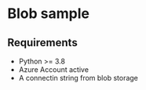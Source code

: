 # Blob sample

## Requirements 
* Python >= 3.8
* Azure Account active
* A connectin string from blob storage